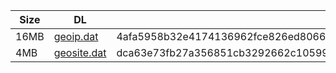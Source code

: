|    Size   |     DL  | sha512sum |
|  ---  |  ---  |  ---  |
| 16MB | [geoip.dat](https://cdn.jsdelivr.net/gh/googleians/Rules@main/geoip.dat) | 4afa5958b32e4174136962fce826ed80662dc38b6b2e79e751804977d1e9e7bea55a43d2468b0401e8a7e5d12e82da3729e78d464730a16ef0265700a7388d70 |
| 4MB | [geosite.dat](https://cdn.jsdelivr.net/gh/googleians/Rules@main/geosite.dat) | dca63e73fb27a356851cb3292662c1059957b058941a702635fdf450f9c09749b1d32a839cdd71c97ad98830c87bae5bddcc020f95039817f2a3035af48db3a0 |
